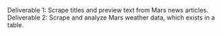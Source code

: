 Deliverable 1: Scrape titles and preview text from Mars news articles.
Deliverable 2: Scrape and analyze Mars weather data, which exists in a table.


